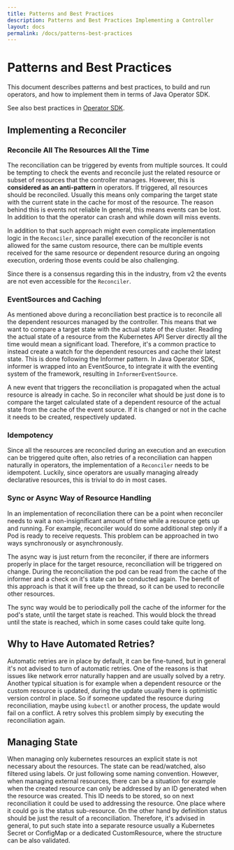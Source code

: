 ```yaml
---
title: Patterns and Best Practices
description: Patterns and Best Practices Implementing a Controller
layout: docs
permalink: /docs/patterns-best-practices
---
```


# Patterns and Best Practices

This document describes patterns and best practices, to build and run operators, and how to implement them in terms of
Java Operator SDK.

See also best practices in [Operator SDK](https://sdk.operatorframework.io/docs/best-practices/best-practices/).

## Implementing a Reconciler

### Reconcile All The Resources All the Time

The reconciliation can be triggered by events from multiple sources. It could be tempting to check the events and
reconcile just the related resource or subset of resources that the controller manages. However, this is **considered as
an anti-pattern** in operators. If triggered, all resources should be reconciled. Usually this means only comparing the
target state with the current state in the cache for most of the resource. The reason behind this is events not reliable
In general, this means events can be lost. In addition to that the operator can crash and while down will miss events.

In addition to that such approach might even complicate implementation logic in the `Reconciler`, since parallel
execution of the reconciler is not allowed for the same custom resource, there can be multiple events received for the
same resource or dependent resource during an ongoing execution, ordering those events could be also challenging.

Since there is a consensus regarding this in the industry, from v2 the events are not even accessible for
the `Reconciler`.

### EventSources and Caching

As mentioned above during a reconciliation best practice is to reconcile all the dependent resources managed by the
controller. This means that we want to compare a target state with the actual state of the cluster. Reading the actual
state of a resource from the Kubernetes API Server directly all the time would mean a significant load. Therefore, it's
a common practice to instead create a watch for the dependent resources and cache their latest state. This is done
following the Informer pattern. In Java Operator SDK, informer is wrapped into an EventSource, to integrate it with the
eventing system of the framework, resulting in `InformerEventSource`.

A new event that triggers the reconciliation is propagated when the actual resource is already in cache. So in
reconciler what should be just done is to compare the target calculated state of a dependent resource of the actual
state from the cache of the event source. If it is changed or not in the cache it needs to be created, respectively
updated.

### Idempotency

Since all the resources are reconciled during an execution and an execution can be triggered quite often, also retries
of a reconciliation can happen naturally in operators, the implementation of a `Reconciler`
needs to be idempotent. Luckily, since operators are usually managing already declarative resources, this is trivial to
do in most cases.

### Sync or Async Way of Resource Handling

In an implementation of reconciliation there can be a point when reconciler needs to wait a non-insignificant amount of
time while a resource gets up and running. For example, reconciler would do some additional step only if a Pod is ready
to receive requests. This problem can be approached in two ways synchronously or asynchronously.

The async way is just return from the reconciler, if there are informers properly in place for the target resource,
reconciliation will be triggered on change. During the reconciliation the pod can be read from the cache of the informer
and a check on it's state can be conducted again. The benefit of this approach is that it will free up the thread, so it
can be used to reconcile other resources.

The sync way would be to periodically poll the cache of the informer for the pod's state, until the target state is
reached. This would block the thread until the state is reached, which in some cases could take quite long.

## Why to Have Automated Retries?

Automatic retries are in place by default, it can be fine-tuned, but in general it's not advised to turn of automatic
retries. One of the reasons is that issues like network error naturally happen and are usually solved by a retry.
Another typical situation is for example when a dependent resource or the custom resource is updated, during the update
usually there is optimistic version control in place. So if someone updated the resource during reconciliation, maybe
using `kubectl` or another process, the update would fail on a conflict. A retry solves this problem simply by executing
the reconciliation again.

## Managing State

When managing only kubernetes resources an explicit state is not necessary about the resources. The state can be
read/watched, also filtered using labels. Or just following some naming convention. However, when managing external
resources, there can be a situation for example when the created resource can only be addressed by an ID generated when
the resource was created. This ID needs to be stored, so on next reconciliation it could be used to addressing the
resource. One place where it could go is the status sub-resource. On the other hand by definition status should be just
the result of a reconciliation. Therefore, it's advised in general, to put such state into a separate resource usually a
Kubernetes Secret or ConfigMap or a dedicated CustomResource, where the structure can be also validated.

